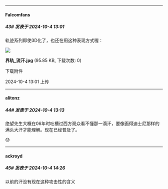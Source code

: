﻿
*****

####  Falcomfans  
##### 43#       发表于 2024-10-4 13:01

轨迹系列即使3D化了，也还在用这种表现方式喔：

<img src="https://img.saraba1st.com/forum/202410/04/130138c3lq994q44g9rx7q.jpg" referrerpolicy="no-referrer">

<strong>界轨_流汗.jpg</strong> (95.85 KB, 下载次数: 0)

下载附件

2024-10-4 13:01 上传


*****

####  alitonz  
##### 44#       发表于 2024-10-4 13:13

绝望先生大概在06年时吐槽过西方观众看不懂那一滴汗，要像画得迪士尼那样的满头大汗才能理解。现在已经普及了。

😓


*****

####  ackroyd  
##### 45#       发表于 2024-10-4 14:26

以前的汗没有现在这种攻击性的含义

